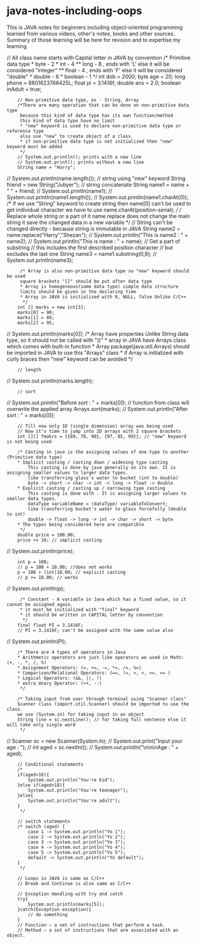 # java-notes-including-oops
This is JAVA notes for beginners including object-oriented programming learned from various videos, other's notes, books and other sources. Summary of those learning will be here for revision and to expertise my learning


// All class name starts with Capital letter in JAVA by convention
         /* Primitive data type
         * byte - 2
         * int - 4
         ** long - 8 , ends with 'L' else it will be considered "integer"
         ** float - 4 , ends with 'F' else it will be considered "double"
         * double - 8
         * boolean - 1
          */
        int dob = 2000;
        byte age = 20;
        long phone = 8801623766425L;
        float pi = 3.1416f;
        double ans = 2.0;
        boolean inAdult = true;

        // Non-primitive data type, ex - String, Array
        /*There are many operation that can be done on non-primitive data type
         because this kind of data type has its own function/method
         this kind of data type have no limit
         * "new" keyword is used to declare non-primitive data type or reference type
         also use "new" to create object of a class
         * if non-primitive data type is not initialized then "new" keyword must be added
         */
        // System.out.println(); prints with a new line
        // System.out.print(); prints without a new line
        String name = "Harry";
//        System.out.println(name.length());
        // string using "new" keyword
        String friend = new String("Jubyer");
        // string concatenate
        String name1 = name + " " + friend;
//        System.out.println(name1);
//        System.out.println(name1.length());
//        System.out.println(name1.charAt(0));
        /* if we use "String" keyword to create string
        then name[0] can't be used to get individual character
        we have to use name.charAt(position-serial);
         */
        /* Replace whole string or a part of it
        name.replace does not change the main string
        it save the changed data in a new variable
        */
        // String can't be changed directly - because string is immutable in JAVA
        String name2 = name.replace("Harry","Shezan");
//        System.out.println("This is name2 : " + name2);
//        System.out.println("This is name : " + name);
        // Get a part of substring
        // this includes the first described position character
        // but excludes the last one
        String name3 = name1.substring(0,8);
//        System.out.println(name3);

         /* Array is also non-primitive data type so "new" keyword should be used
         square brackets "[]" should be put after data type
         * Array is homogeneous(same data type) simple data structure
         limits should be given in the declaring time
         * Array in JAVA is initialized with 0, NULL, false Unlike C/C++
          */
        int [] marks = new int[3];
        marks[0] = 90;
        marks[1] = 88;
        marks[2] = 95;
//        System.out.println(marks[0]);
         /* Array have properties Unlike String data type,
         so it should not be called with "()"
         * array in JAVA have Arrays class which comes with built-in function
         * Array package(java.util.Arrays) should be imported in JAVA to use this "Arrays" class
         * if Array is initialized with curly braces then "new" keyword can  be avoided
          */

        // length
//        System.out.println(marks.length);

        // sort
//        System.out.println("Before sort : " + marks[0]);
        // function from class will overwrite the applied array
        Arrays.sort(marks);
//        System.out.println("After sort : " + marks[0]);

        // Till now only 1D (single dimension) array was being used
        // Now it's time to jump into 2D arrays with 2 square brackets
        int [][] fmakrs = {{89, 78, 90}, {97, 85, 99}}; // "new" keyword is not being used

        /* Casting in java is the assigning values of one type to another (Primitive data type)
        * Implicit casting / casting down / widening type casting
            This casting is done by java generally on its own. It is assigning smaller values to larger data types.
            like transferring glass's water to bucket (int to double)
            byte -> short -> char -> int -> long -> float -> double
        * Explicit casting / casting up / narrowing type casting
            This casting is done with . It is assigning larger values to smaller data types.
            dataType variableName = (dataType) variableToConvert;
            like transferring bucket's water to glass forcefully (double to int)
            double -> float -> long -> int -> char -> short -> byte
        * The types being considered here are compatible
         */
        double price = 100.00;
        price += 18; // implicit casting
//        System.out.println(price);

        int p = 100;
        // p = 100 + 18.00; //does not works
        p = 100 + (int)18.00; // explicit casting
        // p += 18.00; // works
//        System.out.println(p);

         /* Constant - A variable in Java which has a fixed value, so it cannot be assigned again.
         * it must be initialized with "final" keyword
         * it should be written in CAPITAL letter by convention
          */
        final float PI = 3.1416F;
        // PI = 3.1416F; can't be assigned with the same value also
//        System.out.println(PI);

        /* There are 4 types of operators in Java
        * Arithmetic operators are just like operators we used in Math: (+, -, *, /, %)
        * Assignment Operators: (=, +=, -=, *=, /=, %=)
        * Comparison/Relational Operators: (==, !=, >, <, >=, <= )
        * Logical Operators: (&&, ||, !)
        * extra Unary Operator: (++, --)
         */

        /* Taking input from user through terminal using "Scanner class"
        Scanner class (import.util.Scanner) should be imported to use the class.
        we use (System.in) for taking input in an object
        String line = sc.nextLine(); // for taking full sentence else it will take only single word
         */
//        Scanner sc = new Scanner(System.in);
//        System.out.print("Input your age : ");
//        int aged = sc.nextInt();
//        System.out.println("\n\n\nAge : " + aged);

        // Conditional statements
        /*
        if(aged<10){
            System.out.println("You're kid");
        }else if(aged<18){
            System.out.println("You're teenager");
        }else{
            System.out.println("You're adult");
        }
         */

        // switch statements
        /* switch (aged) {
            case 1 -> System.out.println("Yo 1");
            case 2 -> System.out.println("Yo 2");
            case 3 -> System.out.println("Yo 3");
            case 4 -> System.out.println("Yo 4");
            case 5 -> System.out.println("Yo 5");
            default -> System.out.println("Yo default");
        }
         */

        // Loops in JAVA is same as C/C++
        // Break and Continue is also same as C/C++

        // Exception Handling with try and catch
        try{
            System.out.println(marks[5]);
        }catch(Exception exception){
            // do something
        }
        // Function — a set of instructions that perform a task.
        // Method — a set of instructions that are associated with an object.
